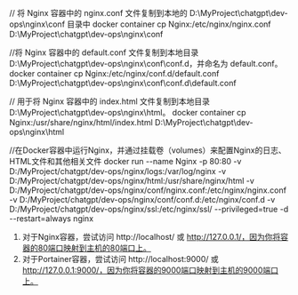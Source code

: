 // 将 Nginx 容器中的 nginx.conf 文件复制到本地的 D:\MyProject\chatgpt\dev-ops\nginx\conf 目录中
docker container cp Nginx:/etc/nginx/nginx.conf D:\MyProject\chatgpt\dev-ops\nginx\conf

//将 Nginx 容器中的 default.conf 文件复制到本地目录 D:\MyProject\chatgpt\dev-ops\nginx\conf\conf.d，并命名为 default.conf。
docker container cp Nginx:/etc/nginx/conf.d/default.conf D:\MyProject\chatgpt\dev-ops\nginx\conf\conf.d\default.conf

// 用于将 Nginx 容器中的 index.html 文件复制到本地目录 D:\MyProject\chatgpt\dev-ops\nginx\html。
docker container cp Nginx:/usr/share/nginx/html/index.html D:\MyProject\chatgpt\dev-ops\nginx\html

//在Docker容器中运行Nginx，并通过挂载卷（volumes）来配置Nginx的日志、HTML文件和其他相关文件
docker run --name Nginx -p 80:80 -v D:/MyProject/chatgpt/dev-ops/nginx/logs:/var/log/nginx -v D:/MyProject/chatgpt/dev-ops/nginx/html:/usr/share/nginx/html -v D:/MyProject/chatgpt/dev-ops/nginx/conf/nginx.conf:/etc/nginx/nginx.conf -v D:/MyProject/chatgpt/dev-ops/nginx/conf/conf.d:/etc/nginx/conf.d -v D:/MyProject/chatgpt/dev-ops/nginx/ssl:/etc/nginx/ssl/ --privileged=true -d --restart=always nginx

1. 对于Nginx容器，尝试访问 http://localhost/ 或 http://127.0.0.1/，因为你将容器的80端口映射到主机的80端口上。
2. 对于Portainer容器，尝试访问 http://localhost:9000/ 或 http://127.0.0.1:9000/，因为你将容器的9000端口映射到主机的9000端口上。